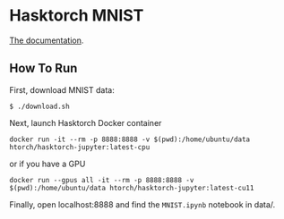 # Hasktorch MNIST

[The documentation](http://penkovsky.com/neural-networks/day7).

## How To Run

First, download MNIST data:

    $ ./download.sh

Next, launch Hasktorch Docker container

    docker run -it --rm -p 8888:8888 -v $(pwd):/home/ubuntu/data htorch/hasktorch-jupyter:latest-cpu

or if you have a GPU

    docker run --gpus all -it --rm -p 8888:8888 -v $(pwd):/home/ubuntu/data htorch/hasktorch-jupyter:latest-cu11

Finally, open localhost:8888 and find the `MNIST.ipynb` notebook in data/.
